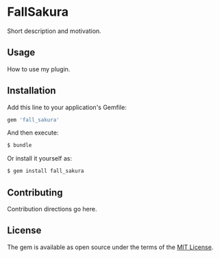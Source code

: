 # FallSakura
Short description and motivation.

## Usage
How to use my plugin.

## Installation
Add this line to your application's Gemfile:

```ruby
gem 'fall_sakura'
```

And then execute:
```bash
$ bundle
```

Or install it yourself as:
```bash
$ gem install fall_sakura
```

## Contributing
Contribution directions go here.

## License
The gem is available as open source under the terms of the [MIT License](https://opensource.org/licenses/MIT).
